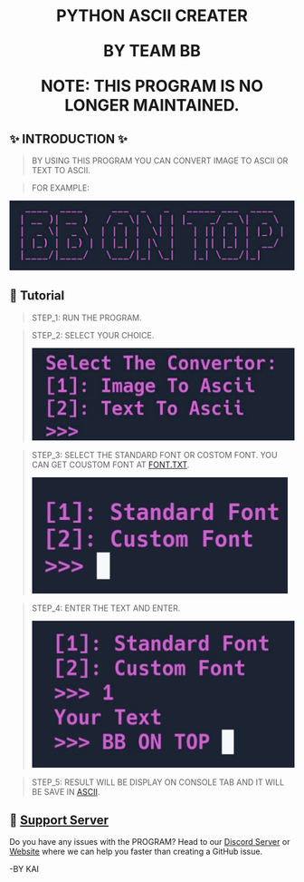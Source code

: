<h1 align="center"><width="30px"> PYTHON ASCII CREATER


 BY TEAM BB

NOTE: THIS PROGRAM IS NO LONGER MAINTAINED.
</h1>

## ✨ INTRODUCTION ✨

> BY USING THIS PROGRAM YOU CAN CONVERT IMAGE TO ASCII OR TEXT TO ASCII.

> FOR EXAMPLE:
<div align="left"><img src="/images/zimage_1.png"></div>


## 📝 Tutorial
> STEP_1: RUN THE PROGRAM.

> STEP_2: SELECT YOUR CHOICE.
> <div align="left"><img src="/images/zimage_2.png"></div>

> STEP_3: SELECT THE STANDARD FONT OR COSTOM FONT.
YOU CAN GET COUSTOM FONT AT [FONT.TXT](/font.txt).<div align="left"><img src="/images/zimage_3.png"></div>

> STEP_4: ENTER THE TEXT AND ENTER.
> <div align="left"><img src="/images/zimage_4.png"></div>

> STEP_5: RESULT WILL BE DISPLAY ON CONSOLE TAB AND IT WILL BE SAVE IN [ASCII](/ascii).




## 🔴 [Support Server](https://discord.gg/BB7)

Do you have any issues with the PROGRAM? Head to our [Discord Server](https://discord.gg/BB7) or [Website](blackblood.com) where we can help you faster than creating a GitHub issue.

-BY KAI
